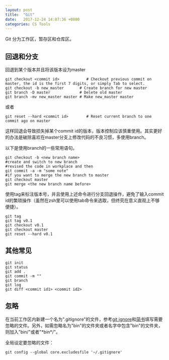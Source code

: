 ```yaml
---
layout: post
title:  "Git"
date:   2017-12-24 14:07:36 +0800
categories: CS Tools
---
```


Git 分为工作区，暂存区和仓库区。

## 回退和分支

回退到某个版本并且将该版本设为master

```
git checkout <commit id>            # Checkout previous commit on master, the id is the first 7 digits, or simply Tab to select.
git checkout -b new_master       # Create branch for new master
git branch -D master             # Delete old master
git branch -mv new_master master # Make new_master master
```

或者

```
git reset --hard <commit id>        # Reset current branch to one commit ago on master
```

这样回退会导致损失掉某个commit id的版本，版本控制应该慎重使用。其实更好的办法是破除喜欢在master分支上修改代码的不良习惯，多使用branch。

以下是使用branch的一些常用语句。

```
git checkout -b <new branch name>
#create and switch to new branch
#revised the code in workplace and then
git commit -a -m "some note"
#if you want to merge the new branch to master
git checkout master
git merge <the new branch name before>
```

使用tag来标注版本号，并且使用上述命令进行分支回退操作，避免了输入commit id的繁琐操作（虽然在zsh里可以使用tab命令来选取，但终究在意义直观上不够便捷）。


```
git tag
git tag v0.1
git checkout v0.1
git checkout master
git reset --hard v0.1
```


## 其他常见



```
git init
git status
git add .
git commit -m ""
git branch
git log
git diff <commit id1> <commit id2>
```

## 忽略

在当前工作区内新建一个名为".gitignore"的文件，参考[git ignore](https://github.com/github/gitignore)和[简书](https://www.jianshu.com/p/a09a9b40ad20)填写需要忽略的文件。另外，如需忽略名为"bin"的文件夹或者名字中包含"bin"的文件夹，则加入"bin/"或者"\*bin\*/"。

全局设定要忽略的文件：

```
git config --global core.excludesfile '~/.gitignore'
```
